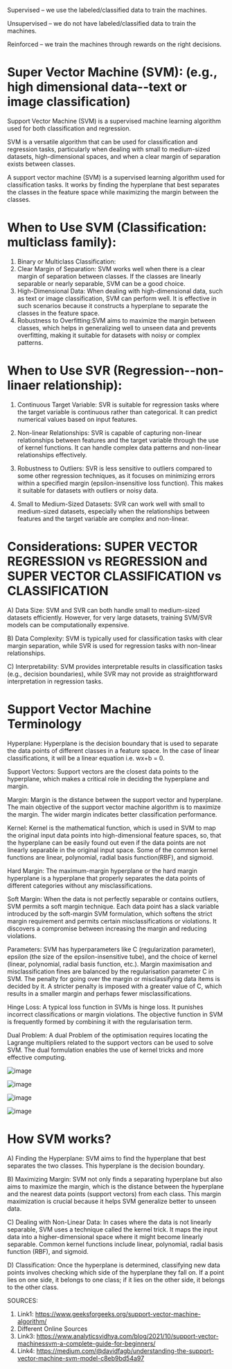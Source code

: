 Supervised –  we use the labeled/classified data to train the machines.

Unsupervised – we do not have labeled/classified data to train the machines.

Reinforced –  we train the machines through rewards on the right decisions.

# Super Vector Machine  (SVM): (e.g., high dimensional data--text or image classification)
Support Vector Machine (SVM) is a supervised machine learning algorithm used for both classification and regression.

SVM is a versatile algorithm that can be used for classification and regression tasks, particularly when dealing with small to medium-sized datasets, high-dimensional spaces, 
and when a clear margin of separation exists between classes.

A support vector machine (SVM) is a supervised learning algorithm used for classification tasks. It works by finding the hyperplane that best separates the classes in the feature space while maximizing the margin between the classes. 

# When to Use SVM (Classification: multiclass family):
1) Binary or Multiclass Classification:
2) Clear Margin of Separation: SVM works well when there is a clear margin of separation between classes. If the classes are linearly separable or nearly separable, SVM can be a good choice.
3) High-Dimensional Data: When dealing with high-dimensional data, such as text or image classification, SVM can perform well. It is effective in such scenarios because it constructs a hyperplane
   to separate the classes in the feature space.
4) Robustness to Overfitting:SVM aims to maximize the margin between classes, which helps in generalizing well to unseen data and prevents overfitting, making it suitable for datasets with noisy or complex patterns.

# When to Use SVR (Regression--non-linaer relationship):

1) Continuous Target Variable: SVR is suitable for regression tasks where the target variable is continuous rather than categorical. It can predict numerical values based on input features.

2) Non-linear Relationships: SVR is capable of capturing non-linear relationships between features and the target variable through the use of kernel functions.
   It can handle complex data patterns and non-linear relationships effectively.

3) Robustness to Outliers: SVR is less sensitive to outliers compared to some other regression techniques, as it focuses on minimizing errors within a specified margin (epsilon-insensitive loss function).
   This makes it suitable for datasets with outliers or noisy data.

4) Small to Medium-Sized Datasets: SVR can work well with small to medium-sized datasets, especially when the relationships between features and the target variable are complex and non-linear.

# Considerations: SUPER VECTOR REGRESSION vs REGRESSION and SUPER VECTOR  CLASSIFICATION vs CLASSIFICATION

A) Data Size: SVM and SVR can both handle small to medium-sized datasets efficiently. However, for very large datasets, training SVM/SVR models can be computationally expensive.

B) Data Complexity: SVM is typically used for classification tasks with clear margin separation, while SVR is used for regression tasks with non-linear relationships.

C) Interpretability: SVM provides interpretable results in classification tasks (e.g., decision boundaries), while SVR may not provide as straightforward interpretation in regression tasks.



# Support Vector Machine Terminology

Hyperplane: Hyperplane is the decision boundary that is used to separate the data points of different classes in a feature space.
In the case of linear classifications, it will be a linear equation i.e. wx+b = 0.

Support Vectors: Support vectors are the closest data points to the hyperplane, which makes a critical role in deciding the hyperplane and margin. 

Margin: Margin is the distance between the support vector and hyperplane. The main objective of the support vector machine algorithm is to maximize the margin. 
The wider margin indicates better classification performance.

Kernel: Kernel is the mathematical function, which is used in SVM to map the original input data points into high-dimensional feature spaces, so, that the hyperplane can be easily found out
even if the data points are not linearly separable in the original input space. Some of the common kernel functions are linear, polynomial, radial basis function(RBF), and sigmoid.

Hard Margin: The maximum-margin hyperplane or the hard margin hyperplane is a hyperplane that properly separates the data points of different categories without any misclassifications.

Soft Margin: When the data is not perfectly separable or contains outliers, SVM permits a soft margin technique.
Each data point has a slack variable introduced by the soft-margin SVM formulation, which softens the strict margin requirement and permits certain misclassifications or violations. 
It discovers a compromise between increasing the margin and reducing violations.

Parameters: SVM has hyperparameters like C (regularization parameter), epsilon (the size of the epsilon-insensitive tube), and the choice of kernel (linear, polynomial, radial basis function, etc.). 
Margin maximisation and misclassification fines are balanced by the regularisation parameter C in SVM. The penalty for going over the margin or misclassifying data items is decided by it.
A stricter penalty is imposed with a greater value of C, which results in a smaller margin and perhaps fewer misclassifications.

Hinge Loss: A typical loss function in SVMs is hinge loss. It punishes incorrect classifications or margin violations. 
The objective function in SVM is frequently formed by combining it with the regularisation term.

Dual Problem: A dual Problem of the optimisation  requires locating the Lagrange multipliers related to the support vectors can be used to solve SVM. 
The dual formulation enables the use of kernel tricks and more effective computing.





![image](https://github.com/Tiwari666/Super-Vector-Machine-SVM-/assets/153152895/289315d7-add6-4187-8bc6-904cb441b0fa)


![image](https://github.com/Tiwari666/Super-Vector-Machine-SVM-/assets/153152895/a36d6a5d-cb69-4cbb-9c87-f71e32162026)


![image](https://github.com/Tiwari666/Super-Vector-Machine-SVM-/assets/153152895/1980f8e7-3796-473f-bb5c-7c154c5557da)

![image](https://github.com/Tiwari666/Super-Vector-Machine-SVM-/assets/153152895/a70ba277-270c-40c7-93fc-cfede7d66a60)

# How SVM works?
A) Finding the Hyperplane: SVM aims to find the hyperplane that best separates the two classes. This hyperplane is the decision boundary.

B) Maximizing Margin: SVM not only finds a separating hyperplane but also aims to maximize the margin, which is the distance between the hyperplane and the nearest data points (support vectors) from each class. This margin maximization is crucial because it helps SVM generalize better to unseen data.

C) Dealing with Non-Linear Data: In cases where the data is not linearly separable, SVM uses a technique called the kernel trick. It maps the input data into a higher-dimensional space where it might become linearly separable. Common kernel functions include linear, polynomial, radial basis function (RBF), and sigmoid.

D) Classification: Once the hyperplane is determined, classifying new data points involves checking which side of the hyperplane they fall on. If a point lies on one side, it belongs to one class; if it lies on the other side, it belongs to the other class.


SOURCES:
1. Link1: https://www.geeksforgeeks.org/support-vector-machine-algorithm/
2. Different Online Sources
3. Link3: https://www.analyticsvidhya.com/blog/2021/10/support-vector-machinessvm-a-complete-guide-for-beginners/
4. Link4: https://medium.com/@davidfagb/understanding-the-support-vector-machine-svm-model-c8eb9bd54a97
   
